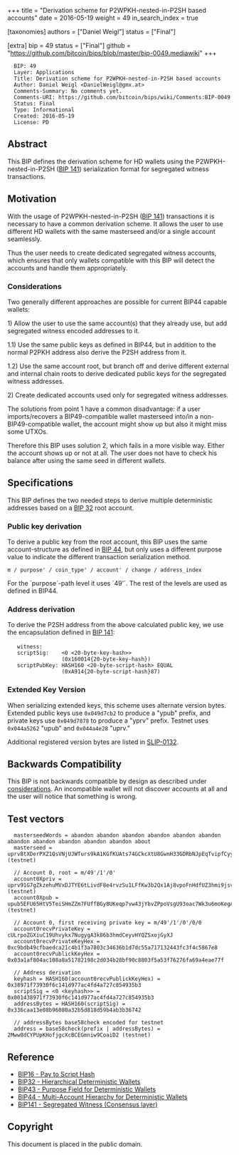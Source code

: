 +++
title = "Derivation scheme for P2WPKH-nested-in-P2SH based accounts"
date = 2016-05-19
weight = 49
in_search_index = true

[taxonomies]
authors = ["Daniel Weigl"]
status = ["Final"]

[extra]
bip = 49
status = ["Final"]
github = "https://github.com/bitcoin/bips/blob/master/bip-0049.mediawiki"
+++

      BIP: 49
      Layer: Applications
      Title: Derivation scheme for P2WPKH-nested-in-P2SH based accounts
      Author: Daniel Weigl <DanielWeigl@gmx.at>
      Comments-Summary: No comments yet.
      Comments-URI: https://github.com/bitcoin/bips/wiki/Comments:BIP-0049
      Status: Final
      Type: Informational
      Created: 2016-05-19
      License: PD

## Abstract

This BIP defines the derivation scheme for HD wallets using the
P2WPKH-nested-in-P2SH ([BIP 141](/141))
serialization format for segregated witness transactions.

## Motivation

With the usage of P2WPKH-nested-in-P2SH ([BIP
141](/141))
transactions it is necessary to have a common derivation scheme. It
allows the user to use different HD wallets with the same masterseed
and/or a single account seamlessly.

Thus the user needs to create dedicated segregated witness accounts,
which ensures that only wallets compatible with this BIP will detect the
accounts and handle them appropriately.

### Considerations

Two generally different approaches are possible for current BIP44
capable wallets:

1\) Allow the user to use the same account(s) that they already use, but
add segregated witness encoded addresses to it.

1.1) Use the same public keys as defined in BIP44, but in addition to
the normal P2PKH address also derive the P2SH address from it.

1.2) Use the same account root, but branch off and derive different
external and internal chain roots to derive dedicated public keys for
the segregated witness addresses.

2\) Create dedicated accounts used only for segregated witness
addresses.

The solutions from point 1 have a common disadvantage: if a user
imports/recovers a BIP49-compatible wallet masterseed into/in a
non-BIP49-compatible wallet, the account might show up but also it might
miss some UTXOs.

Therefore this BIP uses solution 2, which fails in a more visible way.
Either the account shows up or not at all. The user does not have to
check his balance after using the same seed in different wallets.

## Specifications

This BIP defines the two needed steps to derive multiple deterministic
addresses based on a [BIP 32](/32) root
account.

### Public key derivation

To derive a public key from the root account, this BIP uses the same
account-structure as defined in [BIP 44](/44),
but only uses a different purpose value to indicate the different
transaction serialization method.

    m / purpose' / coin_type' / account' / change / address_index

For the \`purpose\`-path level it uses \`49'\`. The rest of the levels
are used as defined in BIP44.

### Address derivation

To derive the P2SH address from the above calculated public key, we use
the encapsulation defined in [BIP
141](/141):

`   witness:      `<signature>` `<pubkey>  
`   scriptSig:    <0 <20-byte-key-hash>>`  
`                 (0x160014{20-byte-key-hash})`  
`   scriptPubKey: HASH160 <20-byte-script-hash> EQUAL`  
`                 (0xA914{20-byte-script-hash}87)`

### Extended Key Version

When serializing extended keys, this scheme uses alternate version
bytes. Extended public keys use `0x049d7cb2` to produce a "ypub" prefix,
and private keys use `0x049d7878` to produce a "yprv" prefix. Testnet
uses `0x044a5262` "upub" and `0x044a4e28` "uprv."

Additional registered version bytes are listed in
[SLIP-0132](https://github.com/satoshilabs/slips/blob/master/slip-0132.md "wikilink").

## Backwards Compatibility

This BIP is not backwards compatible by design as described under
[considerations](#considerations "wikilink"). An incompatible wallet
will not discover accounts at all and the user will notice that
something is wrong.

## Test vectors

      masterseedWords = abandon abandon abandon abandon abandon abandon abandon abandon abandon abandon abandon about
      masterseed = uprv8tXDerPXZ1QsVNjUJWTurs9kA1KGfKUAts74GCkcXtU8GwnH33GDRbNJpEqTvipfCyycARtQJhmdfWf8oKt41X9LL1zeD2pLsWmxEk3VAwd (testnet)

      // Account 0, root = m/49'/1'/0'
      account0Xpriv = uprv91G7gZkzehuMVxDJTYE6tLivdF8e4rvzSu1LFfKw3b2Qx1Aj8vpoFnHdfUZ3hmi9jsvPifmZ24RTN2KhwB8BfMLTVqaBReibyaFFcTP1s9n (testnet)
      account0Xpub = upub5EFU65HtV5TeiSHmZZm7FUffBGy8UKeqp7vw43jYbvZPpoVsgU93oac7Wk3u6moKegAEWtGNF8DehrnHtv21XXEMYRUocHqguyjknFHYfgY (testnet)

      // Account 0, first receiving private key = m/49'/1'/0'/0/0
      account0recvPrivateKey = cULrpoZGXiuC19Uhvykx7NugygA3k86b3hmdCeyvHYQZSxojGyXJ
      account0recvPrivateKeyHex = 0xc9bdb49cfbaedca21c4b1f3a7803c34636b1d7dc55a717132443fc3f4c5867e8
      account0recvPublickKeyHex = 0x03a1af804ac108a8a51782198c2d034b28bf90c8803f5a53f76276fa69a4eae77f

      // Address derivation
      keyhash = HASH160(account0recvPublickKeyHex) = 0x38971f73930f6c141d977ac4fd4a727c854935b3
      scriptSig = <0 <keyhash>> = 0x001438971f73930f6c141d977ac4fd4a727c854935b3
      addressBytes = HASH160(scriptSig) = 0x336caa13e08b96080a32b5d818d59b4ab3b36742

      // addressBytes base58check encoded for testnet
      address = base58check(prefix | addressBytes) = 2Mww8dCYPUpKHofjgcXcBCEGmniw9CoaiD2 (testnet)

## Reference

- [BIP16 - Pay to Script Hash](/16)
- [BIP32 - Hierarchical Deterministic
  Wallets](/32)
- [BIP43 - Purpose Field for Deterministic
  Wallets](/43)
- [BIP44 - Multi-Account Hierarchy for Deterministic
  Wallets](/44)
- [BIP141 - Segregated Witness (Consensus
  layer)](/141)

## Copyright

This document is placed in the public domain.
